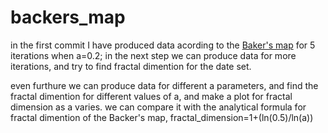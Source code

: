# backers_map

in the first commit I have produced data acording to the [Baker's map](https://en.wikipedia.org/wiki/Baker%27s_map) for 5 iterations when a=0.2; in the next step we can produce data for more iterations, and try to find fractal dimention for the date set.

even furthure we can produce data for different a parameters, and find the fractal dimention for different values of a, and make a plot for fractal dimension as a varies. we can compare it with the analytical formula for fractal dimention of the Backer's map, fractal_dimension=1+(ln(0.5)/ln(a))
